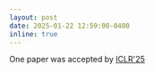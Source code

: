 ```yaml
---
layout: post
date: 2025-01-22 12:59:00-0400
inline: true
---
```


One paper was accepted by [ICLR'25]()
